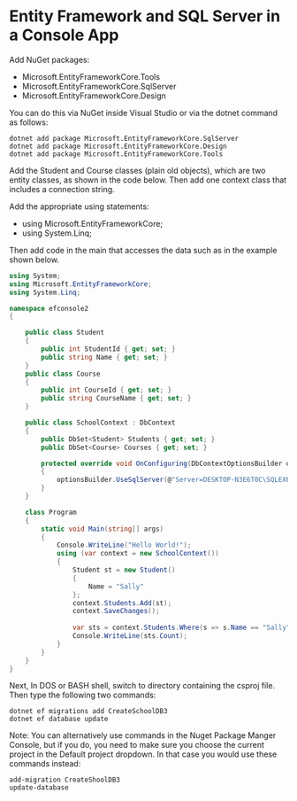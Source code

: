 # Entity Framework and SQL Server in a Console App

Add NuGet packages:

* Microsoft.EntityFrameworkCore.Tools
* Microsoft.EntityFrameworkCore.SqlServer
* Microsoft.EntityFrameworkCore.Design

You can do this via NuGet inside Visual Studio or via the dotnet command as follows:

```
dotnet add package Microsoft.EntityFrameworkCore.SqlServer
dotnet add package Microsoft.EntityFrameworkCore.Design
dotnet add package Microsoft.EntityFrameworkCore.Tools
```

Add the Student and Course classes (plain old objects), which are two entity classes, as shown in the code below. Then add one context class that includes a connection string.

Add the appropriate using statements:

* using Microsoft.EntityFrameworkCore;
* using System.Linq;


Then add code in the main that accesses the data such as in the example shown below.

```cs
using System;
using Microsoft.EntityFrameworkCore;
using System.Linq;

namespace efconsole2
{

    public class Student
    {
        public int StudentId { get; set; }
        public string Name { get; set; }
    }
    public class Course
    {
        public int CourseId { get; set; }
        public string CourseName { get; set; }
    }

    public class SchoolContext : DbContext
    {
        public DbSet<Student> Students { get; set; }
        public DbSet<Course> Courses { get; set; }

        protected override void OnConfiguring(DbContextOptionsBuilder optionsBuilder)
        {
            optionsBuilder.UseSqlServer(@"Server=DESKTOP-N3E6T0C\SQLEXPRESSGC;Database=gcentity2;User Id=sa;Password=abc123;");
        }
    }

    class Program
    {
        static void Main(string[] args)
        {
            Console.WriteLine("Hello World!");
            using (var context = new SchoolContext())
            {
                Student st = new Student()
                {
                    Name = "Sally"
                };
                context.Students.Add(st);
                context.SaveChanges();
                
                var sts = context.Students.Where(s => s.Name == "Sally").ToList();
                Console.WriteLine(sts.Count);
            }
        }
    }
}
```

Next, In DOS or BASH shell, switch to directory containing the csproj file. Then type the following two commands:
```
dotnet ef migrations add CreateSchoolDB3
dotnet ef database update
```

Note: You can alternatively use commands in the Nuget Package Manger Console, but if you do, you need to make sure you choose the current project in the Default project dropdown. In that case you would use these commands instead:

```
add-migration CreateShoolDB3
update-database
```

